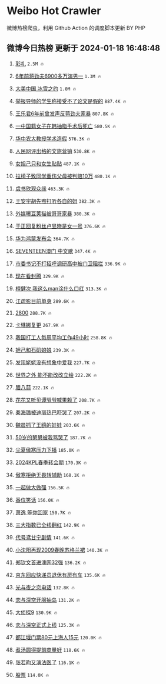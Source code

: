 # Weibo Hot Crawler 



微博热榜爬虫，利用 Github Action 的调度脚本更新 BY PHP 


## 微博今日热榜 更新于 2024-01-18 16:48:48 
1. [彩礼](https://s.weibo.com/weibo?q=%E5%BD%A9%E7%A4%BC&t=31&band_rank=1&Refer=top) `2.5M 🔥` 

1. [6年前蒋劲夫6900多万演男一](https://s.weibo.com/weibo?q=%236%E5%B9%B4%E5%89%8D%E8%92%8B%E5%8A%B2%E5%A4%AB6900%E5%A4%9A%E4%B8%87%E6%BC%94%E7%94%B7%E4%B8%80%23&t=31&band_rank=2&Refer=top) `1.3M 🔥` 

1. [大美中国 冰雪之约](https://s.weibo.com/weibo?q=%23%E5%A4%A7%E7%BE%8E%E4%B8%AD%E5%9B%BD%20%E5%86%B0%E9%9B%AA%E4%B9%8B%E7%BA%A6%23&t=31&band_rank=3&Refer=top) `1.0M 🔥` 

1. [举报导师的学生称接受不了论文是假的](https://s.weibo.com/weibo?q=%23%E4%B8%BE%E6%8A%A5%E5%AF%BC%E5%B8%88%E7%9A%84%E5%AD%A6%E7%94%9F%E7%A7%B0%E6%8E%A5%E5%8F%97%E4%B8%8D%E4%BA%86%E8%AE%BA%E6%96%87%E6%98%AF%E5%81%87%E7%9A%84%23&t=31&band_rank=4&Refer=top) `887.4K 🔥` 

1. [王乐君6年前曾发声反蒋劲夫家暴](https://s.weibo.com/weibo?q=%23%E7%8E%8B%E4%B9%90%E5%90%9B6%E5%B9%B4%E5%89%8D%E6%9B%BE%E5%8F%91%E5%A3%B0%E5%8F%8D%E8%92%8B%E5%8A%B2%E5%A4%AB%E5%AE%B6%E6%9A%B4%23&t=31&band_rank=5&Refer=top) `807.8K 🔥` 

1. [一中国籍女子在韩抽脂手术后死亡](https://s.weibo.com/weibo?q=%23%E4%B8%80%E4%B8%AD%E5%9B%BD%E7%B1%8D%E5%A5%B3%E5%AD%90%E5%9C%A8%E9%9F%A9%E6%8A%BD%E8%84%82%E6%89%8B%E6%9C%AF%E5%90%8E%E6%AD%BB%E4%BA%A1%23&t=31&band_rank=6&Refer=top) `580.5K 🔥` 

1. [华中农大教授学术造假](https://s.weibo.com/weibo?q=%23%E5%8D%8E%E4%B8%AD%E5%86%9C%E5%A4%A7%E6%95%99%E6%8E%88%E5%AD%A6%E6%9C%AF%E9%80%A0%E5%81%87%23&t=31&band_rank=7&Refer=top) `576.3K 🔥` 

1. [人民网评出格的文旅营销](https://s.weibo.com/weibo?q=%23%E4%BA%BA%E6%B0%91%E7%BD%91%E8%AF%84%E5%87%BA%E6%A0%BC%E7%9A%84%E6%96%87%E6%97%85%E8%90%A5%E9%94%80%23&t=31&band_rank=8&Refer=top) `530.8K 🔥` 

1. [女妲己只和女生贴贴](https://s.weibo.com/weibo?q=%E5%A5%B3%E5%A6%B2%E5%B7%B1%E5%8F%AA%E5%92%8C%E5%A5%B3%E7%94%9F%E8%B4%B4%E8%B4%B4&t=31&band_rank=9&Refer=top) `487.1K 🔥` 

1. [拉椅子致同学重伤父母被判赔10万](https://s.weibo.com/weibo?q=%23%E6%8B%89%E6%A4%85%E5%AD%90%E8%87%B4%E5%90%8C%E5%AD%A6%E9%87%8D%E4%BC%A4%E7%88%B6%E6%AF%8D%E8%A2%AB%E5%88%A4%E8%B5%9410%E4%B8%87%23&t=31&band_rank=10&Refer=top) `480.1K 🔥` 

1. [虞书欣观众缘](https://s.weibo.com/weibo?q=%23%E8%99%9E%E4%B9%A6%E6%AC%A3%E8%A7%82%E4%BC%97%E7%BC%98%23&t=31&band_rank=11&Refer=top) `463.3K 🔥` 

1. [王安宇胡先煦打听各自的姐](https://s.weibo.com/weibo?q=%E7%8E%8B%E5%AE%89%E5%AE%87%E8%83%A1%E5%85%88%E7%85%A6%E6%89%93%E5%90%AC%E5%90%84%E8%87%AA%E7%9A%84%E5%A7%90&t=31&band_rank=12&Refer=top) `382.3K 🔥` 

1. [外媒曝豆荚猫被哥哥家暴](https://s.weibo.com/weibo?q=%23%E5%A4%96%E5%AA%92%E6%9B%9D%E8%B1%86%E8%8D%9A%E7%8C%AB%E8%A2%AB%E5%93%A5%E5%93%A5%E5%AE%B6%E6%9A%B4%23&t=31&band_rank=13&Refer=top) `380.3K 🔥` 

1. [于正回复粉丝卢昱晓是女一号](https://s.weibo.com/weibo?q=%23%E4%BA%8E%E6%AD%A3%E5%9B%9E%E5%A4%8D%E7%B2%89%E4%B8%9D%E5%8D%A2%E6%98%B1%E6%99%93%E6%98%AF%E5%A5%B3%E4%B8%80%E5%8F%B7%23&t=31&band_rank=14&Refer=top) `376.6K 🔥` 

1. [华为鸿蒙发布会](https://s.weibo.com/weibo?q=%E5%8D%8E%E4%B8%BA%E9%B8%BF%E8%92%99%E5%8F%91%E5%B8%83%E4%BC%9A&t=31&band_rank=15&Refer=top) `364.7K 🔥` 

1. [SEVENTEEN澳门 中文歌](https://s.weibo.com/weibo?q=SEVENTEEN%E6%BE%B3%E9%97%A8%20%E4%B8%AD%E6%96%87%E6%AD%8C&t=31&band_rank=16&Refer=top) `347.4K 🔥` 

1. [市委书记不打招呼调研高中被门卫阻拦](https://s.weibo.com/weibo?q=%23%E5%B8%82%E5%A7%94%E4%B9%A6%E8%AE%B0%E4%B8%8D%E6%89%93%E6%8B%9B%E5%91%BC%E8%B0%83%E7%A0%94%E9%AB%98%E4%B8%AD%E8%A2%AB%E9%97%A8%E5%8D%AB%E9%98%BB%E6%8B%A6%23&t=31&band_rank=17&Refer=top) `336.9K 🔥` 

1. [现在看封腾](https://s.weibo.com/weibo?q=%E7%8E%B0%E5%9C%A8%E7%9C%8B%E5%B0%81%E8%85%BE&t=31&band_rank=18&Refer=top) `329.9K 🔥` 

1. [檀健次 我这么man涂什么口红](https://s.weibo.com/weibo?q=%E6%AA%80%E5%81%A5%E6%AC%A1%20%E6%88%91%E8%BF%99%E4%B9%88man%E6%B6%82%E4%BB%80%E4%B9%88%E5%8F%A3%E7%BA%A2&t=31&band_rank=19&Refer=top) `313.3K 🔥` 

1. [江疏影目前单身](https://s.weibo.com/weibo?q=%23%E6%B1%9F%E7%96%8F%E5%BD%B1%E7%9B%AE%E5%89%8D%E5%8D%95%E8%BA%AB%23&t=31&band_rank=20&Refer=top) `289.6K 🔥` 

1. [2800](https://s.weibo.com/weibo?q=2800&t=31&band_rank=21&Refer=top) `288.7K 🔥` 

1. [卡琳娜复更](https://s.weibo.com/weibo?q=%E5%8D%A1%E7%90%B3%E5%A8%9C%E5%A4%8D%E6%9B%B4&t=31&band_rank=22&Refer=top) `267.9K 🔥` 

1. [我国打工人每周平均工作49小时](https://s.weibo.com/weibo?q=%23%E6%88%91%E5%9B%BD%E6%89%93%E5%B7%A5%E4%BA%BA%E6%AF%8F%E5%91%A8%E5%B9%B3%E5%9D%87%E5%B7%A5%E4%BD%9C49%E5%B0%8F%E6%97%B6%23&t=31&band_rank=23&Refer=top) `258.8K 🔥` 

1. [妲己和石矶娘娘](https://s.weibo.com/weibo?q=%E5%A6%B2%E5%B7%B1%E5%92%8C%E7%9F%B3%E7%9F%B6%E5%A8%98%E5%A8%98&t=31&band_rank=24&Refer=top) `239.3K 🔥` 

1. [发现姥姥没有想象中爱我](https://s.weibo.com/weibo?q=%E5%8F%91%E7%8E%B0%E5%A7%A5%E5%A7%A5%E6%B2%A1%E6%9C%89%E6%83%B3%E8%B1%A1%E4%B8%AD%E7%88%B1%E6%88%91&t=31&band_rank=25&Refer=top) `227.7K 🔥` 

1. [世界之外 能不能改改立绘](https://s.weibo.com/weibo?q=%E4%B8%96%E7%95%8C%E4%B9%8B%E5%A4%96%20%E8%83%BD%E4%B8%8D%E8%83%BD%E6%94%B9%E6%94%B9%E7%AB%8B%E7%BB%98&t=31&band_rank=26&Refer=top) `222.2K 🔥` 

1. [腊八蒜](https://s.weibo.com/weibo?q=%E8%85%8A%E5%85%AB%E8%92%9C&t=31&band_rank=27&Refer=top) `222.1K 🔥` 

1. [花花又听见谭爷爷喊果赖了](https://s.weibo.com/weibo?q=%23%E8%8A%B1%E8%8A%B1%E5%8F%88%E5%90%AC%E8%A7%81%E8%B0%AD%E7%88%B7%E7%88%B7%E5%96%8A%E6%9E%9C%E8%B5%96%E4%BA%86%23&t=31&band_rank=28&Refer=top) `208.7K 🔥` 

1. [秦海璐被迪丽热巴吓哭了](https://s.weibo.com/weibo?q=%23%E7%A7%A6%E6%B5%B7%E7%92%90%E8%A2%AB%E8%BF%AA%E4%B8%BD%E7%83%AD%E5%B7%B4%E5%90%93%E5%93%AD%E4%BA%86%23&t=31&band_rank=29&Refer=top) `207.2K 🔥` 

1. [魏晨抓了王鸥的娃娃](https://s.weibo.com/weibo?q=%23%E9%AD%8F%E6%99%A8%E6%8A%93%E4%BA%86%E7%8E%8B%E9%B8%A5%E7%9A%84%E5%A8%83%E5%A8%83%23&t=31&band_rank=30&Refer=top) `203.6K 🔥` 

1. [50岁的舅舅被我骂哭了](https://s.weibo.com/weibo?q=50%E5%B2%81%E7%9A%84%E8%88%85%E8%88%85%E8%A2%AB%E6%88%91%E9%AA%82%E5%93%AD%E4%BA%86&t=31&band_rank=31&Refer=top) `187.7K 🔥` 

1. [尘夏傲寒压力下播](https://s.weibo.com/weibo?q=%23%E5%B0%98%E5%A4%8F%E5%82%B2%E5%AF%92%E5%8E%8B%E5%8A%9B%E4%B8%8B%E6%92%AD%23&t=31&band_rank=32&Refer=top) `185.0K 🔥` 

1. [2024KPL春季转会期](https://s.weibo.com/weibo?q=%232024KPL%E6%98%A5%E5%AD%A3%E8%BD%AC%E4%BC%9A%E6%9C%9F%23&t=31&band_rank=33&Refer=top) `170.3K 🔥` 

1. [傲寒拒绝无畏转辅助](https://s.weibo.com/weibo?q=%23%E5%82%B2%E5%AF%92%E6%8B%92%E7%BB%9D%E6%97%A0%E7%95%8F%E8%BD%AC%E8%BE%85%E5%8A%A9%23&t=31&band_rank=34&Refer=top) `168.1K 🔥` 

1. [一起做大做强](https://s.weibo.com/weibo?q=%E4%B8%80%E8%B5%B7%E5%81%9A%E5%A4%A7%E5%81%9A%E5%BC%BA&t=31&band_rank=35&Refer=top) `156.5K 🔥` 

1. [番位笑话](https://s.weibo.com/weibo?q=%E7%95%AA%E4%BD%8D%E7%AC%91%E8%AF%9D&t=31&band_rank=36&Refer=top) `156.0K 🔥` 

1. [萧逸 等你回家](https://s.weibo.com/weibo?q=%E8%90%A7%E9%80%B8%20%E7%AD%89%E4%BD%A0%E5%9B%9E%E5%AE%B6&t=31&band_rank=37&Refer=top) `150.7K 🔥` 

1. [三大指数已全线翻红](https://s.weibo.com/weibo?q=%23%E4%B8%89%E5%A4%A7%E6%8C%87%E6%95%B0%E5%B7%B2%E5%85%A8%E7%BA%BF%E7%BF%BB%E7%BA%A2%23&t=31&band_rank=38&Refer=top) `142.9K 🔥` 

1. [代号鸢甘宁剧情](https://s.weibo.com/weibo?q=%E4%BB%A3%E5%8F%B7%E9%B8%A2%E7%94%98%E5%AE%81%E5%89%A7%E6%83%85&t=31&band_rank=39&Refer=top) `141.6K 🔥` 

1. [小沈阳再现2009春晚苏格兰裙](https://s.weibo.com/weibo?q=%23%E5%B0%8F%E6%B2%88%E9%98%B3%E5%86%8D%E7%8E%B02009%E6%98%A5%E6%99%9A%E8%8B%8F%E6%A0%BC%E5%85%B0%E8%A3%99%23&t=31&band_rank=40&Refer=top) `140.3K 🔥` 

1. [郑钦文首进澳网32强](https://s.weibo.com/weibo?q=%23%E9%83%91%E9%92%A6%E6%96%87%E9%A6%96%E8%BF%9B%E6%BE%B3%E7%BD%9132%E5%BC%BA%23&t=31&band_rank=41&Refer=top) `136.2K 🔥` 

1. [京东回应快递员退休有房有车](https://s.weibo.com/weibo?q=%23%E4%BA%AC%E4%B8%9C%E5%9B%9E%E5%BA%94%E5%BF%AB%E9%80%92%E5%91%98%E9%80%80%E4%BC%91%E6%9C%89%E6%88%BF%E6%9C%89%E8%BD%A6%23&t=31&band_rank=42&Refer=top) `135.6K 🔥` 

1. [光与夜之恋电话](https://s.weibo.com/weibo?q=%E5%85%89%E4%B8%8E%E5%A4%9C%E4%B9%8B%E6%81%8B%E7%94%B5%E8%AF%9D&t=31&band_rank=43&Refer=top) `132.8K 🔥` 

1. [恋与深空开服抽岛](https://s.weibo.com/weibo?q=%23%E6%81%8B%E4%B8%8E%E6%B7%B1%E7%A9%BA%E5%BC%80%E6%9C%8D%E6%8A%BD%E5%B2%9B%23&t=31&band_rank=44&Refer=top) `131.2K 🔥` 

1. [大侦探9](https://s.weibo.com/weibo?q=%E5%A4%A7%E4%BE%A6%E6%8E%A29&t=31&band_rank=45&Refer=top) `130.9K 🔥` 

1. [恋与深空正式上线](https://s.weibo.com/weibo?q=%23%E6%81%8B%E4%B8%8E%E6%B7%B1%E7%A9%BA%E6%AD%A3%E5%BC%8F%E4%B8%8A%E7%BA%BF%23&t=31&band_rank=46&Refer=top) `125.3K 🔥` 

1. [都江堰门票80元上海人15元](https://s.weibo.com/weibo?q=%23%E9%83%BD%E6%B1%9F%E5%A0%B0%E9%97%A8%E7%A5%A880%E5%85%83%E4%B8%8A%E6%B5%B7%E4%BA%BA15%E5%85%83%23&t=31&band_rank=47&Refer=top) `120.0K 🔥` 

1. [煮汤圆得提前商量好](https://s.weibo.com/weibo?q=%23%E7%85%AE%E6%B1%A4%E5%9C%86%E5%BE%97%E6%8F%90%E5%89%8D%E5%95%86%E9%87%8F%E5%A5%BD%23&t=31&band_rank=48&Refer=top) `118.6K 🔥` 

1. [张若昀又演法医了](https://s.weibo.com/weibo?q=%23%E5%BC%A0%E8%8B%A5%E6%98%80%E5%8F%88%E6%BC%94%E6%B3%95%E5%8C%BB%E4%BA%86%23&t=31&band_rank=49&Refer=top) `116.1K 🔥` 

1. [股票](https://s.weibo.com/weibo?q=%E8%82%A1%E7%A5%A8&t=31&band_rank=50&Refer=top) `114.0K 🔥` 


